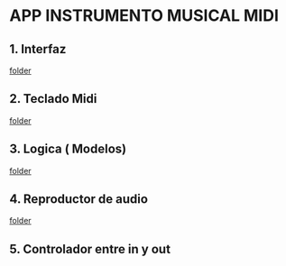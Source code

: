 # APP INSTRUMENTO MUSICAL MIDI

## 1. Interfaz
[folder](UX-UI)
## 2. Teclado Midi
[folder](input)

## 3. Logica ( Modelos)
[folder](models)

## 4. Reproductor de audio 
[folder](out)


## 5. Controlador entre in y out